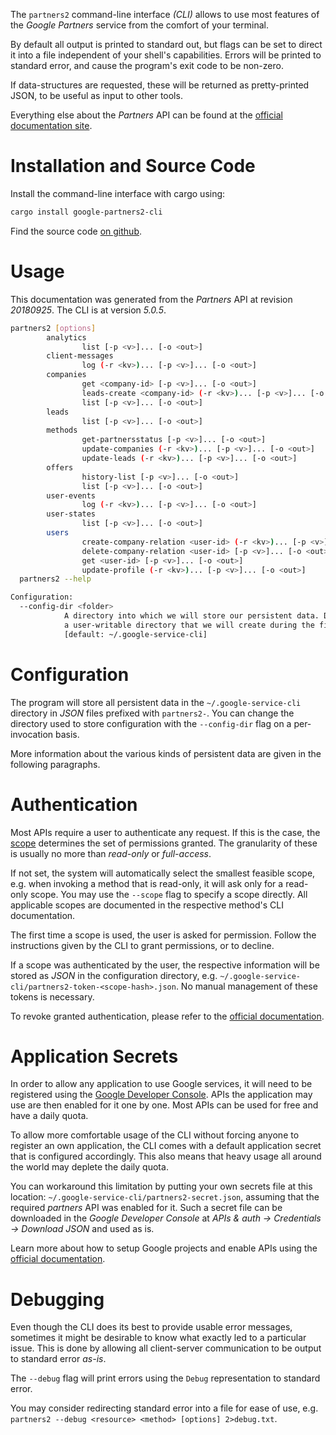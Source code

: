<!---
DO NOT EDIT !
This file was generated automatically from 'src/generator/templates/cli/README.md.mako'
DO NOT EDIT !
-->
The `partners2` command-line interface *(CLI)* allows to use most features of the *Google Partners* service from the comfort of your terminal.

By default all output is printed to standard out, but flags can be set to direct it into a file independent of your shell's
capabilities. Errors will be printed to standard error, and cause the program's exit code to be non-zero.

If data-structures are requested, these will be returned as pretty-printed JSON, to be useful as input to other tools.

Everything else about the *Partners* API can be found at the
[official documentation site](https://developers.google.com/partners/).

# Installation and Source Code

Install the command-line interface with cargo using:

```bash
cargo install google-partners2-cli
```

Find the source code [on github](https://github.com/Byron/google-apis-rs/tree/main/gen/partners2-cli).

# Usage

This documentation was generated from the *Partners* API at revision *20180925*. The CLI is at version *5.0.5*.

```bash
partners2 [options]
        analytics
                list [-p <v>]... [-o <out>]
        client-messages
                log (-r <kv>)... [-p <v>]... [-o <out>]
        companies
                get <company-id> [-p <v>]... [-o <out>]
                leads-create <company-id> (-r <kv>)... [-p <v>]... [-o <out>]
                list [-p <v>]... [-o <out>]
        leads
                list [-p <v>]... [-o <out>]
        methods
                get-partnersstatus [-p <v>]... [-o <out>]
                update-companies (-r <kv>)... [-p <v>]... [-o <out>]
                update-leads (-r <kv>)... [-p <v>]... [-o <out>]
        offers
                history-list [-p <v>]... [-o <out>]
                list [-p <v>]... [-o <out>]
        user-events
                log (-r <kv>)... [-p <v>]... [-o <out>]
        user-states
                list [-p <v>]... [-o <out>]
        users
                create-company-relation <user-id> (-r <kv>)... [-p <v>]... [-o <out>]
                delete-company-relation <user-id> [-p <v>]... [-o <out>]
                get <user-id> [-p <v>]... [-o <out>]
                update-profile (-r <kv>)... [-p <v>]... [-o <out>]
  partners2 --help

Configuration:
  --config-dir <folder>
            A directory into which we will store our persistent data. Defaults to
            a user-writable directory that we will create during the first invocation.
            [default: ~/.google-service-cli]

```

# Configuration

The program will store all persistent data in the `~/.google-service-cli` directory in *JSON* files prefixed with `partners2-`.  You can change the directory used to store configuration with the `--config-dir` flag on a per-invocation basis.

More information about the various kinds of persistent data are given in the following paragraphs.

# Authentication

Most APIs require a user to authenticate any request. If this is the case, the [scope][scopes] determines the 
set of permissions granted. The granularity of these is usually no more than *read-only* or *full-access*.

If not set, the system will automatically select the smallest feasible scope, e.g. when invoking a
method that is read-only, it will ask only for a read-only scope. 
You may use the `--scope` flag to specify a scope directly. 
All applicable scopes are documented in the respective method's CLI documentation.

The first time a scope is used, the user is asked for permission. Follow the instructions given 
by the CLI to grant permissions, or to decline.

If a scope was authenticated by the user, the respective information will be stored as *JSON* in the configuration
directory, e.g. `~/.google-service-cli/partners2-token-<scope-hash>.json`. No manual management of these tokens
is necessary.

To revoke granted authentication, please refer to the [official documentation][revoke-access].

# Application Secrets

In order to allow any application to use Google services, it will need to be registered using the 
[Google Developer Console][google-dev-console]. APIs the application may use are then enabled for it
one by one. Most APIs can be used for free and have a daily quota.

To allow more comfortable usage of the CLI without forcing anyone to register an own application, the CLI
comes with a default application secret that is configured accordingly. This also means that heavy usage
all around the world may deplete the daily quota.

You can workaround this limitation by putting your own secrets file at this location: 
`~/.google-service-cli/partners2-secret.json`, assuming that the required *partners* API 
was enabled for it. Such a secret file can be downloaded in the *Google Developer Console* at 
*APIs & auth -> Credentials -> Download JSON* and used as is.

Learn more about how to setup Google projects and enable APIs using the [official documentation][google-project-new].


# Debugging

Even though the CLI does its best to provide usable error messages, sometimes it might be desirable to know
what exactly led to a particular issue. This is done by allowing all client-server communication to be 
output to standard error *as-is*.

The `--debug` flag will print errors using the `Debug` representation to standard error.

You may consider redirecting standard error into a file for ease of use, e.g. `partners2 --debug <resource> <method> [options] 2>debug.txt`.


[scopes]: https://developers.google.com/+/api/oauth#scopes
[revoke-access]: http://webapps.stackexchange.com/a/30849
[google-dev-console]: https://console.developers.google.com/
[google-project-new]: https://developers.google.com/console/help/new/
